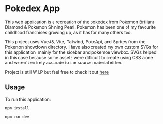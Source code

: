 # Pokedex App

This web application is a recreation of the pokedex from Pokemon Brilliant Diamond & Pokemon Shining Pearl. Pokemon has been one of my favourite childhood franchises growing up, as it has for many others too.

This project uses VueJS, Vite, Tailwind, PokeApi, and Sprites from the Pokemon showdown directory. I have also created my own custom SVGs for this application, mainly for the sidebar and pokemon viewbox. SVGs helped in this case because some assets were difficult to create using CSS alone and weren't entirely accurate to the source material either.

Project is still W.I.P but feel free to check it out [here](http://pokedex-project-3244b.firebaseapp.com)


## Usage

To run this application:
    
    npm install

    npm run dev
    
